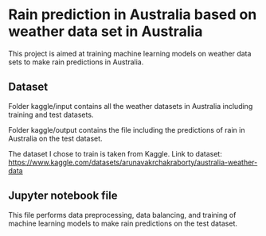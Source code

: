 
# Rain prediction in Australia based on weather data set in Australia

This project is aimed at training machine learning models on weather data sets to make rain predictions in Australia.

## Dataset

Folder kaggle/input contains all the weather datasets in Australia including training and test datasets. 

Folder kaggle/output contains the file including the predictions of rain in Australia on the test dataset.

The dataset I chose to train is taken from Kaggle.
Link to dataset: https://www.kaggle.com/datasets/arunavakrchakraborty/australia-weather-data
## Jupyter notebook file

This file performs data preprocessing, data balancing, and training of machine learning models to make rain predictions on the test dataset.